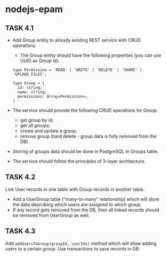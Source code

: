 # nodejs-epam

## TASK 4.1

- Add Group entity to already existing REST service with CRUD operations.

  - The Group entity should have the following properties (you can use UUID as Group id):

  ```
  type Permission = 'READ' | 'WRITE' | 'DELETE' | 'SHARE' | 'UPLOAD_FILES';

  type Group = {
    id: string;
    name: string;
    permissions: Array<Permission>;
  }
  ```

- The service should provide the following CRUD operations for Group:

  - get group by id;
  - get all groups;
  - create and update a group;
  - remove group (hard delete - group data is fully removed from the DB).

- Storing of groups data should be done in PostgreSQL in Groups table.
- The service should follow the principles of 3-layer architecture.

## TASK 4.2

Link User records in one table with Group records in another table.

- Add a UserGroup table ("many-to-many" relationship) which will store the data describing which users are assigned to which group.
- If any record gets removed from the DB, then all linked records should be removed from UserGroup as well.

## TASK 4.3

Add `addUsersToGroup(groupId, userIds)` method which will allow adding users to a certain group. Use transactions to save records in DB.
